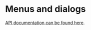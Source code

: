 # Menus and dialogs

<a href="https://github.com/gameclosure/menus">API documentation can be found here</a>.